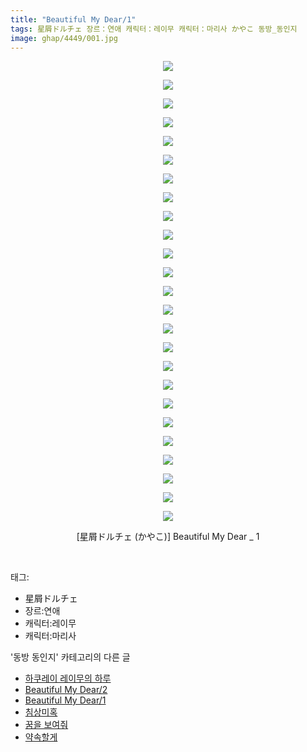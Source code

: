```yaml
---
title: "Beautiful My Dear/1"
tags: 星屑ドルチェ 장르：연애 캐릭터：레이무 캐릭터：마리사 かやこ 동방_동인지
image: ghap/4449/001.jpg
---
```

<div class="article">
<p style="text-align: center; clear: none; float: none;"><img src="{{ site.nasurl }}/ghap/4449/001.jpg"/></p>
<p style="text-align: center; clear: none; float: none;"><img src="{{ site.nasurl }}/ghap/4449/002.jpg"/></p>
<p style="text-align: center; clear: none; float: none;"><img src="{{ site.nasurl }}/ghap/4449/003.jpg"/></p>
<p style="text-align: center; clear: none; float: none;"><img src="{{ site.nasurl }}/ghap/4449/004.jpg"/></p>
<p style="text-align: center; clear: none; float: none;"><img src="{{ site.nasurl }}/ghap/4449/005.jpg"/></p>
<p style="text-align: center; clear: none; float: none;"><img src="{{ site.nasurl }}/ghap/4449/006.jpg"/></p>
<p style="text-align: center; clear: none; float: none;"><img src="{{ site.nasurl }}/ghap/4449/007.jpg"/></p>
<p style="text-align: center; clear: none; float: none;"><img src="{{ site.nasurl }}/ghap/4449/008.jpg"/></p>
<p style="text-align: center; clear: none; float: none;"><img src="{{ site.nasurl }}/ghap/4449/009.jpg"/></p>
<p style="text-align: center; clear: none; float: none;"><img src="{{ site.nasurl }}/ghap/4449/010.jpg"/></p>
<p style="text-align: center; clear: none; float: none;"><img src="{{ site.nasurl }}/ghap/4449/011.jpg"/></p>
<p style="text-align: center; clear: none; float: none;"><img src="{{ site.nasurl }}/ghap/4449/012.jpg"/></p>
<p style="text-align: center; clear: none; float: none;"><img src="{{ site.nasurl }}/ghap/4449/013.jpg"/></p>
<p style="text-align: center; clear: none; float: none;"><img src="{{ site.nasurl }}/ghap/4449/014.jpg"/></p>
<p style="text-align: center; clear: none; float: none;"><img src="{{ site.nasurl }}/ghap/4449/015.jpg"/></p>
<p style="text-align: center; clear: none; float: none;"><img src="{{ site.nasurl }}/ghap/4449/016.jpg"/></p>
<p style="text-align: center; clear: none; float: none;"><img src="{{ site.nasurl }}/ghap/4449/017.jpg"/></p>
<p style="text-align: center; clear: none; float: none;"><img src="{{ site.nasurl }}/ghap/4449/018.jpg"/></p>
<p style="text-align: center; clear: none; float: none;"><img src="{{ site.nasurl }}/ghap/4449/019.jpg"/></p>
<p style="text-align: center; clear: none; float: none;"><img src="{{ site.nasurl }}/ghap/4449/020.jpg"/></p>
<p style="text-align: center; clear: none; float: none;"><img src="{{ site.nasurl }}/ghap/4449/021.jpg"/></p>
<p style="text-align: center; clear: none; float: none;"><img src="{{ site.nasurl }}/ghap/4449/022.jpg"/></p>
<p style="text-align: center; clear: none; float: none;"><img src="{{ site.nasurl }}/ghap/4449/023.jpg"/></p>
<p style="text-align: center; clear: none; float: none;"><img src="{{ site.nasurl }}/ghap/4449/024.jpg"/></p>
<p style="text-align: center; clear: none; float: none;"><img src="{{ site.nasurl }}/ghap/4449/025.jpg"/></p>
<p style="text-align: center; clear: none; float: none;">[星屑ドルチェ (かやこ)] Beautiful My Dear _ 1</p>
<p><br/></p>
</div><div class="tagTrail">
<p>태그: </p>
<ul>
<li>星屑ドルチェ</li>
<li>장르:연애</li>
<li>캐릭터:레이무</li>
<li>캐릭터:마리사</li>
</ul>
</div><div class="another">
<p>'동방 동인지' 카테고리의 다른 글</p>
<ul>
<li><a href="/2018-06-11-ghap_4451">하쿠레이 레이무의 하루</a></li>
<li><a href="/2018-06-11-ghap_4450">Beautiful My Dear/2</a></li>
<li><a href="/2018-06-11-ghap_4449">Beautiful My Dear/1</a></li>
<li><a href="/2018-06-11-ghap_4448">침상미혹</a></li>
<li><a href="/2018-06-11-ghap_4447">꿈을 보여줘</a></li>
<li><a href="/2018-06-11-ghap_4446">약속할게</a></li>
</ul>
</div><div class="cb_module cb_fluid">
<div class="cb_wrt cb_profile">
</div><!-- commentList close -->
</div>
